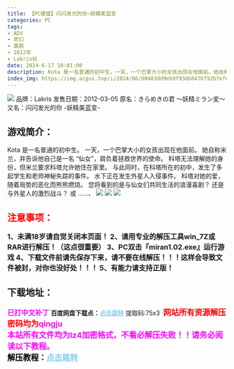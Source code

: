 ```yaml
---
title: 【PC硬盘】闪闪发光的你~妖精美蓝变
categories: PC
tags:
- ADV
- 奇幻
- 喜剧
- 2012年
- Lakris社
date: 2024-6-17 10:01:00
description: Kota 是一名普通的初中生。一天，一个巴掌大小的女孩出现在他面前。她自称米兰，并告诉他自己是一名 “仙女”，肩负着拯救世界的使命。科塔无法理解她的身份，但米兰要求科塔允许她住在家里。与此同时，在科塔所在的初中，发生了多起学生和老师神秘失踪的事件。
index_img: https://img.acgus.top/i/2024/06/00483dd9eb9f93db8476f92bfefe5a17.webp
---
```

![](https://img.acgus.top/i/2024/06/00483dd9eb9f93db8476f92bfefe5a17.webp)
品牌：Lakris
发售日期：2012-03-05
原名：きらめきの君 ～妖精ミラン変～
又名：闪闪发光的你 -妖精美蓝变-

## 游戏简介：
Kota 是一名普通的初中生。
一天，一个巴掌大小的女孩出现在他面前。
她自称米兰，并告诉他自己是一名 “仙女”，肩负着拯救世界的使命。
科塔无法理解她的身份，但米兰要求科塔允许她住在家里。
与此同时，在科塔所在的初中，发生了多起学生和老师神秘失踪的事件。
水下正在发生外星人入侵事件。
科塔对她的爱，随着局势的恶化而熊熊燃烧。
您将看到的是与仙女们共同生活的浪漫喜剧？
还是与外星人的激烈战斗？
或 ……、
![](https://img.acgus.top/i/2024/06/9abf582573a5ad2f63b8734f50f76fc9.webp)
![](https://img.acgus.top/i/2024/06/09f304eef3dcd50742c1968438238d50.webp)
![](https://img.acgus.top/i/2024/06/5902bd8dd1ba1526384eb4578e685356.webp)






## <font color=#FF0000 >注意事项：</font>
<font size=3><b>1、未满18岁请自觉关闭本页面！
2、请用专业的解压工具win_7Z或RAR进行解压！（这点很重要）
3、PC双击『miran1.02.exe』运行游戏
4、下载文件前请先保存下来，请不要在线解压！！！这样会导致文件被封，对你也没好处！！！
5、有能力请支持正版！</b></font>

## 下载地址：
<font color=#FF00FF size=3><b>已打中文补丁</b></font>
<b>百度网盘下载点：</b><a href="https://pan.baidu.com/s/1s7tqIKnNsRurQezXf6E0qw?pwd=75x3" style="color: #87CEEB;"><b>点击跳转</b></a> 提取码:75x3
<a style="padding: 0" href="https://post.qingju.org/AD/"><img style="max-width:100%" src="https://img.acgus.top/i/2024/07/478f689b8021d8d499ab43d21acf137a.gif" alt=""></a>
<b><font color=#FF0000 size=4>网站所有资源解压密码均为</b></font><b><font color=#FF00FF size=4>qingju</font><font color=#FF0000 ></font></b><br><b><font color=#FF00FF size=4>本站所有文件均为lz4加密格式，不看必解压失败！！请务必阅读以下教程。</b></font><br><b><font color=#000 size=4>解压教程：</b><a href="https://post.qingju.org/tutorial/000/" style="color: #87CEEB;"><b>点击跳转</b></a>